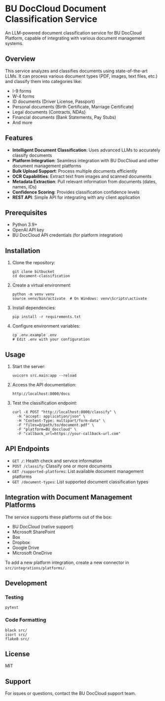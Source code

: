 # BU DocCloud Document Classification Service

An LLM-powered document classification service for BU DocCloud Platform, capable of integrating with various document management systems.

## Overview

This service analyzes and classifies documents using state-of-the-art LLMs. It can process various document types (PDF, images, text files, etc.) and classify them into categories like:

- I-9 forms
- W-4 forms
- ID documents (Driver License, Passport)
- Personal documents (Birth Certificate, Marriage Certificate)
- Legal documents (Contracts, NDAs)
- Financial documents (Bank Statements, Pay Stubs)
- And more

## Features

- **Intelligent Document Classification**: Uses advanced LLMs to accurately classify documents
- **Platform Integration**: Seamless integration with BU DocCloud and other document management platforms
- **Bulk Upload Support**: Process multiple documents efficiently
- **OCR Capabilities**: Extract text from images and scanned documents
- **Metadata Extraction**: Pull relevant information from documents (dates, names, IDs)
- **Confidence Scoring**: Provides classification confidence levels
- **REST API**: Simple API for integrating with any client application

## Prerequisites

- Python 3.9+
- OpenAI API key
- BU DocCloud API credentials (for platform integration)

## Installation

1. Clone the repository:
   ```
   git clone bitbucket
   cd document-classification
   ```

2. Create a virtual environment:
   ```
   python -m venv venv
   source venv/bin/activate  # On Windows: venv\Scripts\activate
   ```

3. Install dependencies:
   ```
   pip install -r requirements.txt
   ```

4. Configure environment variables:
   ```
   cp .env.example .env
   # Edit .env with your configuration
   ```

## Usage

1. Start the server:
   ```
   uvicorn src.main:app --reload
   ```

2. Access the API documentation:
   ```
   http://localhost:8000/docs
   ```

3. Test the classification endpoint:
   ```
   curl -X POST "http://localhost:8000/classify" \
     -H "accept: application/json" \
     -H "Content-Type: multipart/form-data" \
     -F "files=@/path/to/document.pdf" \
     -F "platform=BU_doccloud" \
     -F "callback_url=https://your-callback-url.com"
   ```

## API Endpoints

- `GET /`: Health check and service information
- `POST /classify`: Classify one or more documents
- `GET /supported-platforms`: List available document management platforms
- `GET /document-types`: List supported document classification types

## Integration with Document Management Platforms

The service supports these platforms out of the box:
- BU DocCloud (native support)
- Microsoft SharePoint
- Box
- Dropbox
- Google Drive
- Microsoft OneDrive

To add a new platform integration, create a new connector in `src/integrations/platforms/`.

## Development

### Testing

```
pytest
```

### Code Formatting

```
black src/
isort src/
flake8 src/
```

## License

MIT

## Support

For issues or questions, contact the BU DocCloud support team.